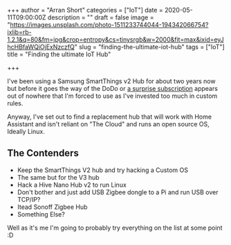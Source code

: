+++
author = "Arran Short"
categories = ["IoT"]
date = 2020-05-11T09:00:00Z
description = ""
draft = false
image = "https://images.unsplash.com/photo-1511233744044-194342066754?ixlib=rb-1.2.1&q=80&fm=jpg&crop=entropy&cs=tinysrgb&w=2000&fit=max&ixid=eyJhcHBfaWQiOjExNzczfQ"
slug = "finding-the-ultimate-iot-hub"
tags = ["IoT"]
title = "Finding the ultimate IoT Hub"

+++


I've been using a Samsung SmartThings v2 Hub for about two years now but before it goes the way of the DoDo or [a surprise subscription](https://hackaday.com/2020/05/07/ask-hackaday-wink-hubs-extortion-as-a-service/) appears out of nowhere that I'm forced to use as I've invested too much in custom rules.

Anyway, I've set out to find a replacement hub that will work with Home Assistant and isn't reliant on "The Cloud" and runs an open source OS, Ideally Linux.

The Contenders
-----

- Keep the SmartThings V2 hub and try hacking a Custom OS
- The same but for the V3 hub
- Hack a Hive Nano Hub v2 to run Linux
- Don't bother and just add USB Zigbee dongle to a Pi and run USB over TCP/IP?
- Itead Sonoff Zigbee Hub
- Something Else?

Well as it's me I'm going to probably try everything on the list at some point :D



